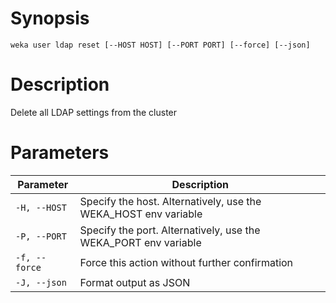 # Synopsis

```weka user ldap reset [--HOST HOST] [--PORT PORT] [--force] [--json]```

# Description

Delete all LDAP settings from the cluster

# Parameters

| Parameter | Description |
| --------- | ----------- |
| `-H, --HOST` | Specify the host. Alternatively, use the WEKA_HOST env variable |
| `-P, --PORT` | Specify the port. Alternatively, use the WEKA_PORT env variable |
| `-f, --force` | Force this action without further confirmation |
| `-J, --json` | Format output as JSON |
